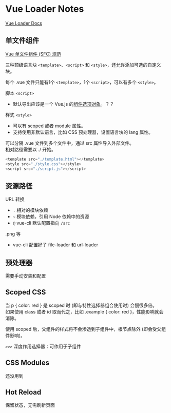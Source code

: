 # Vue Loader Notes

[Vue Loader Docs](https://vue-loader.vuejs.org/)

## 单文件组件

[Vue 单文件组件 (SFC) 规范](https://vue-loader.vuejs.org/zh/spec.html)

三种顶级语言块 `<template>`、`<script>` 和 `<style>`，还允许添加可选的自定义块。

每个 .vue 文件只能有1个 `<template>`，1个 `<script>`，可以有多个 `<style>`。

脚本 `<script>`
- 默认导出应该是一个 Vue.js 的[组件选项对象](https://cn.vuejs.org/v2/api/#%E9%80%89%E9%A1%B9-%E6%95%B0%E6%8D%AE)。？？

样式 `<style>`
- 可以有 scoped 或者 module 属性。
- 支持使用非默认语言，比如 CSS 预处理器，设置语言块的 lang 属性。

可以分隔 .vue 文件到多个文件中，通过 src 属性导入外部文件。<br>
相对路径需要以 ./ 开始。
```js
<template src="./template.html"></template>
<style src="./style.css"></style>
<script src="./script.js"></script>
```

## 资源路径

URL 转换
- `.` 相对的模块依赖
- `~` 模块依赖，引用 Node 依赖中的资源
- `@` vue-cli 默认配置指向 `/src`

.png 等
- vue-cli 配置好了 file-loader 和 url-loader

## 预处理器

需要手动安装和配置

## Scoped CSS

当 p { color: red } 是 scoped 时 (即与特性选择器组合使用时) 会慢很多倍。<br>
如果使用 class 或者 id 取而代之，比如 .example { color: red }，性能影响就会消除。

使用 scoped 后，父组件的样式将不会渗透到子组件中，根节点除外 (即会受父组件影响)。

`>>>` 深度作用选择器：可作用于子组件

## CSS Modules

还没用到

## Hot Reload

保留状态，无需刷新页面